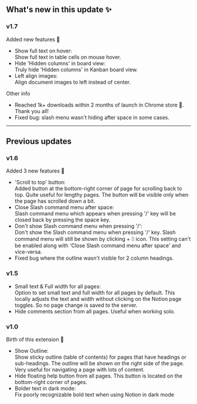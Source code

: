 ## What's new in this update ✨

### v1.7

Added new features 🎉

- Show full text on hover:\
  Show full text in table cells on mouse hover.
- Hide 'Hidden columns' in board view:\
  Truly hide 'Hidden columns' in Kanban board view.
- Left align images:\
   Align document images to left instead of center.

Other info

- Reached 1k+ downloads within 2 months of launch in Chrome store 🙌. Thank you all!
- Fixed bug: slash menu wasn't hiding after space in some cases.

---

## Previous updates

### v1.6

Added 3 new features 🎉

- 'Scroll to top' button:\
  Added button at the bottom-right corner of page for scrolling back to top. Quite useful for lengthy pages. The button will be visible only when the page has scrolled down a bit.
- Close Slash command menu after space:\
  Slash command menu which appears when pressing '/' key will be closed back by pressing the space key.
- Don't show Slash command menu when pressing '/':\
  Don't show the Slash command menu when pressing '/' key. Slash command menu will still be shown by clicking + ⁝⁝ icon. This setting can't be enabled along with 'Close Slash command menu after space' and vice-versa.
- Fixed bug where the outline wasn't visible for 2 column headings.

### v1.5

- Small text & Full width for all pages:\
  Option to set small text and full width for all pages by default. This locally adjusts the text and width without clicking on the Notion page toggles. So no page change is saved to the server.
- Hide comments section from all pages. Useful when working solo.

### v1.0

Birth of this extension 🐣

- Show Outline:\
  Show sticky outline (table of contents) for pages that have headings or sub-headings. The outline will be shown on the right side of the page. Very useful for navigating a page with lots of content.
- Hide floating help button from all pages. This button is located on the bottom-right corner of pages.
- Bolder text in dark mode:\
  Fix poorly recognizable bold text when using Notion in dark mode
